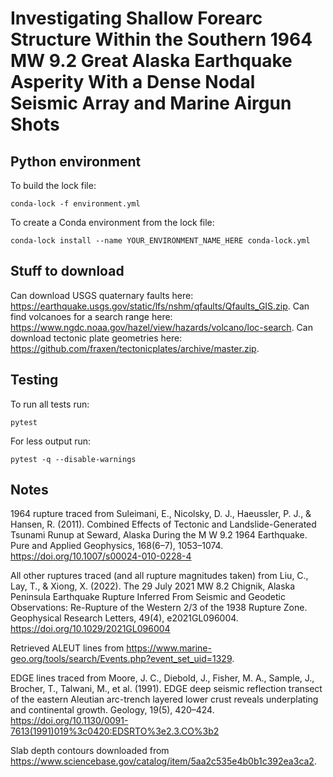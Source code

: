 # Investigating Shallow Forearc Structure Within the Southern 1964 MW 9.2 Great Alaska Earthquake Asperity With a Dense Nodal Seismic Array and Marine Airgun Shots #

## Python environment ##

To build the lock file:
```
conda-lock -f environment.yml
```
To create a Conda environment from the lock file:
```
conda-lock install --name YOUR_ENVIRONMENT_NAME_HERE conda-lock.yml
```

## Stuff to download ##

Can download USGS quaternary faults here: <https://earthquake.usgs.gov/static/lfs/nshm/qfaults/Qfaults_GIS.zip>.
Can find volcanoes for a search range here: <https://www.ngdc.noaa.gov/hazel/view/hazards/volcano/loc-search>.
Can download tectonic plate geometries here: <https://github.com/fraxen/tectonicplates/archive/master.zip>.

## Testing ##

To run all tests run:
```
pytest
```

For less output run:
```
pytest -q --disable-warnings
```

## Notes ##

1964 rupture traced from Suleimani, E., Nicolsky, D. J., Haeussler, P. J., & Hansen, R. (2011). Combined Effects of Tectonic and Landslide-Generated Tsunami Runup at Seward, Alaska During the M W 9.2 1964 Earthquake. Pure and Applied Geophysics, 168(6–7), 1053–1074. https://doi.org/10.1007/s00024-010-0228-4

All other ruptures traced (and all rupture magnitudes taken) from Liu, C., Lay, T., & Xiong, X. (2022). The 29 July 2021 MW 8.2 Chignik, Alaska Peninsula Earthquake Rupture Inferred From Seismic and Geodetic Observations: Re-Rupture of the Western 2/3 of the 1938 Rupture Zone. Geophysical Research Letters, 49(4), e2021GL096004. https://doi.org/10.1029/2021GL096004

Retrieved ALEUT lines from <https://www.marine-geo.org/tools/search/Events.php?event_set_uid=1329>.

EDGE lines traced from Moore, J. C., Diebold, J., Fisher, M. A., Sample, J., Brocher, T., Talwani, M., et al. (1991). EDGE deep seismic reflection transect of the eastern Aleutian arc-trench layered lower crust reveals underplating and continental growth. Geology, 19(5), 420–424. <https://doi.org/10.1130/0091-7613(1991)019%3c0420:EDSRTO%3e2.3.CO%3b2>

Slab depth contours downloaded from <https://www.sciencebase.gov/catalog/item/5aa2c535e4b0b1c392ea3ca2>.
